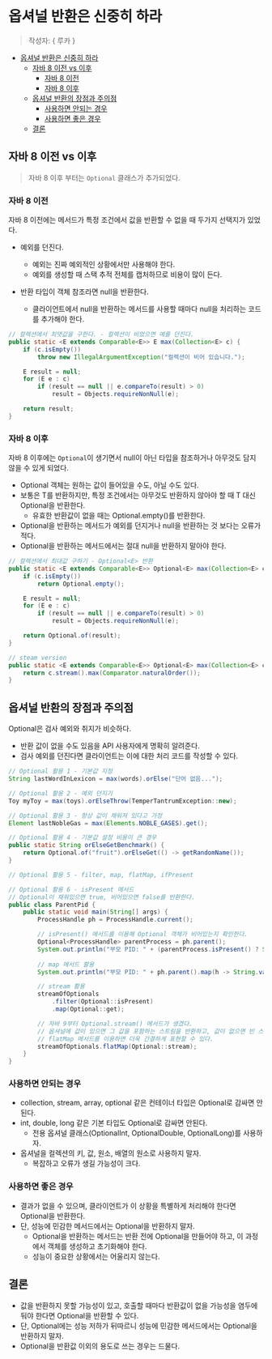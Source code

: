 # 옵셔널 반환은 신중히 하라

> 작성자: { 루카 }

- [옵셔널 반환은 신중히 하라](#옵셔널-반환은-신중히-하라)
  - [자바 8 이전 vs 이후](#자바-8-이전-vs-이후)
    - [자바 8 이전](#자바-8-이전)
    - [자바 8 이후](#자바-8-이후)
  - [옵셔널 반환의 장점과 주의점](#옵셔널-반환의-장점과-주의점)
    - [사용하면 안되는 경우](#사용하면-안되는-경우)
    - [사용하면 좋은 경우](#사용하면-좋은-경우)
  - [결론](#결론)

## 자바 8 이전 vs 이후

> 자바 8 이후 부터는 `Optional` 클래스가 추가되었다.

### 자바 8 이전

자바 8 이전에는 메서드가 특정 조건에서 값을 반환할 수 없을 때 두가지 선택지가 있었다.

- 예외를 던진다.
  - 예외는 진짜 예외적인 상황에서만 사용해야 한다.
  - 예외를 생성할 때 스택 추적 전체를 캡처하므로 비용이 많이 든다.

- 반환 타입이 객체 참조라면 null을 반환한다.
  - 클라이언트에서 null을 반환하는 메서드를 사용할 때마다 null을 처리하는 코드를 추가해야 한다.

```java
// 컬렉션에서 최댓값을 구한다. - 컬렉션이 비었으면 예를 던진다.
public static <E extends Comparable<E>> E max(Collection<E> c) {
    if (c.isEmpty())
        throw new IllegalArgumentException("컬렉션이 비어 있습니다.");

    E result = null;
    for (E e : c)
        if (result == null || e.compareTo(result) > 0)
            result = Objects.requireNonNull(e);

    return result;
}
```

### 자바 8 이후

자바 8 이후에는 `Optional`이 생기면서 null이 아닌 타입을 참조하거나 아무것도 담지 않을 수 있게 되었다.

- Optional 객체는 원하는 값이 들어있을 수도, 아닐 수도 있다.
- 보통은 T를 반환하지만, 특정 조건에서는 아무것도 반환하지 않아야 할 때 T 대신 Optional을 반환한다.
  - 유효한 반환값이 없을 때는 Optional.empty()를 반환한다.
- Optional을 반환하는 메서드가 예외를 던지거나 null을 반환하는 것 보다는 오류가 적다.
- Optional을 반환하는 메서드에서는 절대 null을 반환하지 말아야 한다.

```java
// 컬렉션에서 최대값 구하기 - Optional<E> 반환
public static <E extends Comparable<E>> Optional<E> max(Collection<E> c) {
    if (c.isEmpty())
        return Optional.empty();

    E result = null;
    for (E e : c)
        if (result == null || e.compareTo(result) > 0)
            result = Objects.requireNonNull(e);

    return Optional.of(result);
}
```

```java
// steam version
public static <E extends Comparable<E>> Optional<E> max(Collection<E> c) {
    return c.stream().max(Comparator.naturalOrder());
}
```

## 옵셔널 반환의 장점과 주의점

Optional은 검사 예외와 취지가 비슷하다.

- 반환 값이 없을 수도 있음을 API 사용자에게 명확히 알려준다.
- 검사 예외를 던진다면 클라이언트는 이에 대한 처리 코드를 작성할 수 있다.

```java
// Optional 활용 1 - 기본값 지정
String lastWordInLexicon = max(words).orElse("단어 없음...");

// Optional 활용 2 - 예외 던지기
Toy myToy = max(toys).orElseThrow(TemperTantrumException::new);

// Optional 활용 3 - 항상 값이 채워져 있다고 가정
Element lastNobleGas = max(Elements.NOBLE_GASES).get();

// Optional 활용 4 - 기본값 설정 비용이 큰 경우
public static String orElseGetBenchmark() {
    return Optional.of("fruit").orElseGet(() -> getRandomName());
}

// Optional 활용 5 - filter, map, flatMap, ifPresent

// Optional 활용 6 - isPresent 메서드
// Optional이 채워있으면 true, 비어있으면 false를 반환한다.
public class ParentPid {
    public static void main(String[] args) {
        ProcessHandle ph = ProcessHandle.current();

        // isPresent() 메서드를 이용해 Optional 객체가 비어있는지 확인한다.
        Optional<ProcessHandle> parentProcess = ph.parent();
        System.out.println("부모 PID: " + (parentProcess.isPresent() ? String.valueOf(parentProcess.get().pid()) : "N/A"));
    
        // map 메서드 활용
        System.out.println("부모 PID: " + ph.parent().map(h -> String.valueOf(h.pid())).orElse("N/A"));

        // stream 활용
        streamOfOptionals
            .filter(Optional::isPresent)
            .map(Optional::get);

        // 자바 9부터 Optional.stream() 메서드가 생겼다.
        // 옵셔널에 값이 있으면 그 값을 포함하는 스트림을 반환하고, 값이 없으면 빈 스트림을 반환한다.
        // flatMap 메서드를 이용하면 더욱 간결하게 표현할 수 있다.
        streamOfOptionals.flatMap(Optional::stream);
    }
}
```

### 사용하면 안되는 경우

- collection, stream, array, optional 같은 컨테이너 타입은 Optional로 감싸면 안된다.
- int, double, long 같은 기본 타입도 Optional로 감싸면 안된다.
  - 전용 옵셔널 클래스(OptionalInt, OptionalDouble, OptionalLong)를 사용하자.
- 옵셔널을 컬렉션의 키, 값, 원소, 배열의 원소로 사용하지 말자.
  - 복잡하고 오류가 생길 가능성이 크다.

### 사용하면 좋은 경우

- 결과가 없을 수 있으며, 클라이언트가 이 상황을 특별하게 처리해야 한다면 Optional을 반환한다.
- 단, 성능에 민감한 메서드에서는 Optional을 반환하지 말자.
  - Optional을 반환하는 메서드는 반환 전에 Optional을 만들어야 하고, 이 과정에서 객체를 생성하고 초기화해야 한다.
  - 성능이 중요한 상황에서는 어울리지 않는다.

## 결론

- 값을 반환하지 못할 가능성이 있고, 호출할 때마다 반환값이 없을 가능성을 염두에 둬야 한다면 Optional을 반환할 수 있다.
- 단, Optional에는 성능 저하가 뒤따르니 성능에 민감한 메서드에서는 Optional을 반환하지 말자.
- Optional을 반환값 이외의 용도로 쓰는 경우는 드물다.